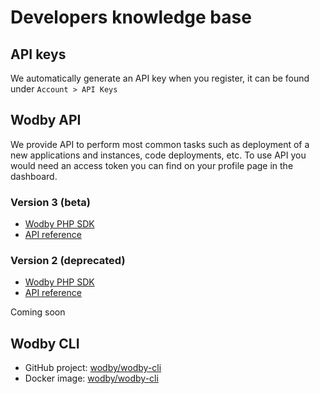 # Developers knowledge base

## API keys

We automatically generate an API key when you register, it can be found under `Account > API Keys`

## Wodby API

We provide API to perform most common tasks such as deployment of a new applications and instances, code deployments, etc. To use API you would need an access token you can find on your profile page in the dashboard.

### Version 3 (beta)

* [Wodby PHP SDK](https://github.com/wodby/wodby-sdk-php)
* [API reference](https://app.swaggerhub.com/apis/wodby/api)

### Version 2 (deprecated)

* [Wodby PHP SDK](https://github.com/wodby/wodby-sdk-php)
* [API reference](http://docs.wodbyapi.apiary.io)

Coming soon

## Wodby CLI

* GitHub project: [wodby/wodby-cli](https://github.com/wodby/wodby-cli) 
* Docker image: [wodby/wodby-cli](https://hub.docker.com/r/wodby/wodby-cli/)
 